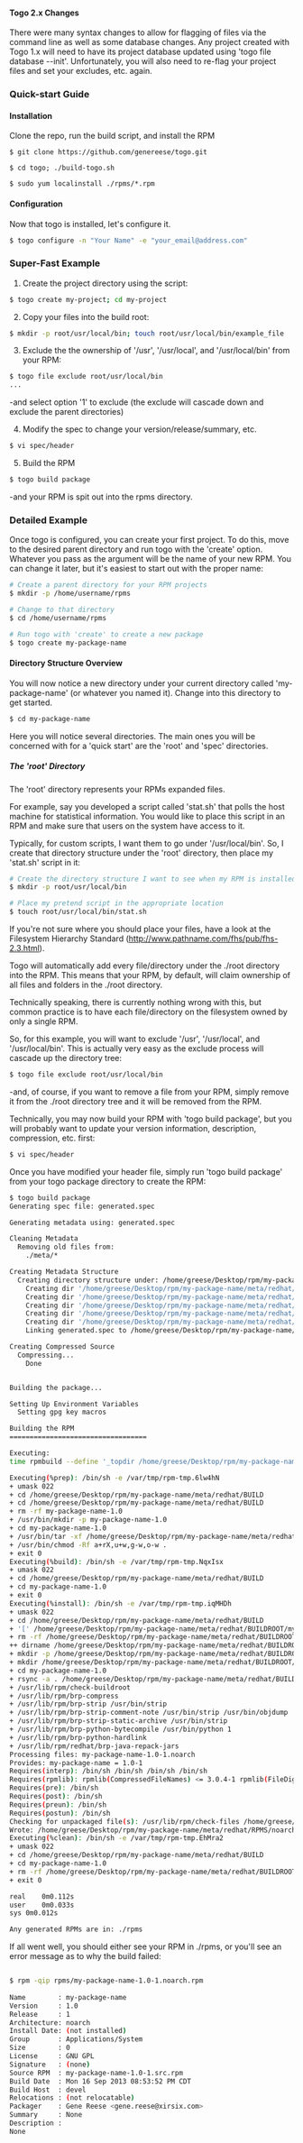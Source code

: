 #### Togo 2.x Changes

There were many syntax changes to allow for flagging of files via the command line as well as some database changes. Any project created with Togo 1.x will need to have its project database updated using 'togo file database --init'. Unfortunately, you will also need to re-flag your project files and set your excludes, etc. again.

### Quick-start Guide
#### Installation
Clone the repo, run the build script, and install the RPM

```
$ git clone https://github.com/genereese/togo.git

$ cd togo; ./build-togo.sh

$ sudo yum localinstall ./rpms/*.rpm
```

#### Configuration
Now that togo is installed, let's configure it.

```bash
$ togo configure -n "Your Name" -e "your_email@address.com"
```

### Super-Fast Example

1) Create the project directory using the script:
```bash
$ togo create my-project; cd my-project
```
2) Copy your files into the build root:
```bash
$ mkdir -p root/usr/local/bin; touch root/usr/local/bin/example_file
```

3) Exclude the the ownership of '/usr', '/usr/local', and '/usr/local/bin' from your RPM:
```bash
$ togo file exclude root/usr/local/bin
...
```
-and select option '1' to exclude (the exclude will cascade down and exclude the parent directories)

4) Modify the spec to change your version/release/summary, etc.
```bash
$ vi spec/header
```
5) Build the RPM
```bash
$ togo build package
```
-and your RPM is spit out into the rpms directory.


### Detailed Example
Once togo is configured, you can create your first project. To do this, move to the desired parent directory and run togo with the 'create' option. Whatever you pass as the argument will be the name of your new RPM. You can change it later, but it's easiest to start out with the proper name:

```bash
# Create a parent directory for your RPM projects
$ mkdir -p /home/username/rpms

# Change to that directory
$ cd /home/username/rpms

# Run togo with 'create' to create a new package
$ togo create my-package-name
```

#### Directory Structure Overview
You will now notice a new directory under your current directory called 'my-package-name' (or whatever you named it). Change into this directory to get started.

```bash
$ cd my-package-name
```

Here you will notice several directories. The main ones you will be concerned with for a 'quick start' are the 'root' and 'spec' directories.

##### The 'root' Directory
The 'root' directory represents your RPMs expanded files.

For example, say you developed a script called 'stat.sh' that polls the host machine for statistical information. You would like to place this script in an RPM and make sure that users on the system have access to it.

Typically, for custom scripts, I want them to go under '/usr/local/bin'. So, I create that directory structure under the 'root' directory, then place my 'stat.sh' script in it:

```bash
# Create the directory structure I want to see when my RPM is installed
$ mkdir -p root/usr/local/bin

# Place my pretend script in the appropriate location
$ touch root/usr/local/bin/stat.sh
```

If you're not sure where you should place your files, have a look at the Filesystem Hierarchy Standard (http://www.pathname.com/fhs/pub/fhs-2.3.html).

Togo will automatically add every file/directory under the ./root directory into the RPM. This means that your RPM, by default, will claim ownership of all files and folders in the ./root directory.

Technically speaking, there is currently nothing wrong with this, but common practice is to have each file/directory on the filesystem owned by only a single RPM.

So, for this example, you will want to exclude '/usr', '/usr/local', and '/usr/local/bin'. This is actually very easy as the exclude process will cascade up the directory tree:

```bash
$ togo file exclude root/usr/local/bin
```

-and, of course, if you want to remove a file from your RPM, simply remove it from the ./root directory tree and it will be removed from the RPM.

Technically, you may now build your RPM with 'togo build package', but you will probably want to update your version information, description, compression, etc. first:

```bash
$ vi spec/header
```

Once you have modified your header file, simply run 'togo build package' from your togo package directory to create the RPM:

```bash
$ togo build package
Generating spec file: generated.spec

Generating metadata using: generated.spec

Cleaning Metadata
  Removing old files from:
    ./meta/*

Creating Metadata Structure
  Creating directory structure under: /home/greese/Desktop/rpm/my-package-name/meta
    Creating dir '/home/greese/Desktop/rpm/my-package-name/meta/redhat/BUILD'
    Creating dir '/home/greese/Desktop/rpm/my-package-name/meta/redhat/RPMS'
    Creating dir '/home/greese/Desktop/rpm/my-package-name/meta/redhat/SOURCES'
    Creating dir '/home/greese/Desktop/rpm/my-package-name/meta/redhat/SPECS'
    Creating dir '/home/greese/Desktop/rpm/my-package-name/meta/redhat/SRPMS'
    Linking generated.spec to /home/greese/Desktop/rpm/my-package-name/meta/redhat/SPECS/generated.spec

Creating Compressed Source
  Compressing...
    Done


Building the package...

Setting Up Environment Variables
  Setting gpg key macros

Building the RPM
==================================

Executing:
time rpmbuild --define '_topdir /home/greese/Desktop/rpm/my-package-name/meta/redhat' -bb ./meta/redhat/SPECS/*.spec

Executing(%prep): /bin/sh -e /var/tmp/rpm-tmp.6lw4hN
+ umask 022
+ cd /home/greese/Desktop/rpm/my-package-name/meta/redhat/BUILD
+ cd /home/greese/Desktop/rpm/my-package-name/meta/redhat/BUILD
+ rm -rf my-package-name-1.0
+ /usr/bin/mkdir -p my-package-name-1.0
+ cd my-package-name-1.0
+ /usr/bin/tar -xf /home/greese/Desktop/rpm/my-package-name/meta/redhat/SOURCES/my-package-name.tar
+ /usr/bin/chmod -Rf a+rX,u+w,g-w,o-w .
+ exit 0
Executing(%build): /bin/sh -e /var/tmp/rpm-tmp.NqxIsx
+ umask 022
+ cd /home/greese/Desktop/rpm/my-package-name/meta/redhat/BUILD
+ cd my-package-name-1.0
+ exit 0
Executing(%install): /bin/sh -e /var/tmp/rpm-tmp.iqMHDh
+ umask 022
+ cd /home/greese/Desktop/rpm/my-package-name/meta/redhat/BUILD
+ '[' /home/greese/Desktop/rpm/my-package-name/meta/redhat/BUILDROOT/my-package-name-1.0-1.i386 '!=' / ']'
+ rm -rf /home/greese/Desktop/rpm/my-package-name/meta/redhat/BUILDROOT/my-package-name-1.0-1.i386
++ dirname /home/greese/Desktop/rpm/my-package-name/meta/redhat/BUILDROOT/my-package-name-1.0-1.i386
+ mkdir -p /home/greese/Desktop/rpm/my-package-name/meta/redhat/BUILDROOT
+ mkdir /home/greese/Desktop/rpm/my-package-name/meta/redhat/BUILDROOT/my-package-name-1.0-1.i386
+ cd my-package-name-1.0
+ rsync -a . /home/greese/Desktop/rpm/my-package-name/meta/redhat/BUILDROOT/my-package-name-1.0-1.i386/
+ /usr/lib/rpm/check-buildroot
+ /usr/lib/rpm/brp-compress
+ /usr/lib/rpm/brp-strip /usr/bin/strip
+ /usr/lib/rpm/brp-strip-comment-note /usr/bin/strip /usr/bin/objdump
+ /usr/lib/rpm/brp-strip-static-archive /usr/bin/strip
+ /usr/lib/rpm/brp-python-bytecompile /usr/bin/python 1
+ /usr/lib/rpm/brp-python-hardlink
+ /usr/lib/rpm/redhat/brp-java-repack-jars
Processing files: my-package-name-1.0-1.noarch
Provides: my-package-name = 1.0-1
Requires(interp): /bin/sh /bin/sh /bin/sh /bin/sh
Requires(rpmlib): rpmlib(CompressedFileNames) <= 3.0.4-1 rpmlib(FileDigests) <= 4.6.0-1 rpmlib(PayloadFilesHavePrefix) <= 4.0-1
Requires(pre): /bin/sh
Requires(post): /bin/sh
Requires(preun): /bin/sh
Requires(postun): /bin/sh
Checking for unpackaged file(s): /usr/lib/rpm/check-files /home/greese/Desktop/rpm/my-package-name/meta/redhat/BUILDROOT/my-package-name-1.0-1.i386
Wrote: /home/greese/Desktop/rpm/my-package-name/meta/redhat/RPMS/noarch/my-package-name-1.0-1.noarch.rpm
Executing(%clean): /bin/sh -e /var/tmp/rpm-tmp.EhMra2
+ umask 022
+ cd /home/greese/Desktop/rpm/my-package-name/meta/redhat/BUILD
+ cd my-package-name-1.0
+ rm -rf /home/greese/Desktop/rpm/my-package-name/meta/redhat/BUILDROOT/my-package-name-1.0-1.i386
+ exit 0

real	0m0.112s
user	0m0.033s
sys	0m0.012s

Any generated RPMs are in: ./rpms
```

If all went well, you should either see your RPM in ./rpms, or you'll see an error message as to why the build failed:

```bash

$ rpm -qip rpms/my-package-name-1.0-1.noarch.rpm
 
Name        : my-package-name
Version     : 1.0
Release     : 1
Architecture: noarch
Install Date: (not installed)
Group       : Applications/System
Size        : 0
License     : GNU GPL
Signature   : (none)
Source RPM  : my-package-name-1.0-1.src.rpm
Build Date  : Mon 16 Sep 2013 08:53:52 PM CDT
Build Host  : devel
Relocations : (not relocatable)
Packager    : Gene Reese <gene.reese@xirsix.com>
Summary     : None
Description :
None
```
